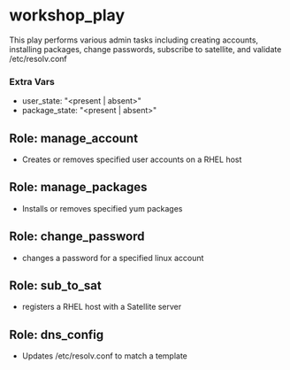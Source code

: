 # workshop_play
This play performs various admin tasks including creating accounts, installing packages, change passwords, subscribe to satellite, and validate /etc/resolv.conf


### Extra Vars
 - user_state: "\<present \| absent\>"
 - package_state: "\<present \| absent\>"

## Role: manage_account
- Creates or removes specified user accounts on a RHEL host

## Role: manage_packages
- Installs or removes specified yum packages

## Role: change_password
- changes a password for a specified linux account

## Role: sub_to_sat
- registers a RHEL host with a Satellite server

## Role: dns_config
- Updates /etc/resolv.conf to match a template
